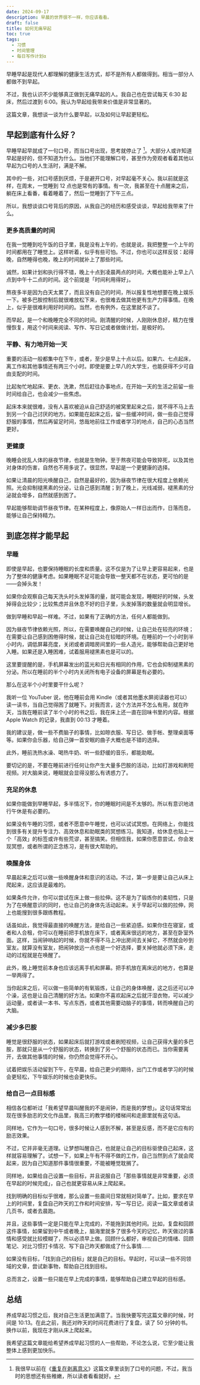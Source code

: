 ```yaml
---
date: 2024-09-17
description: 早晨的世界很不一样，你应该看看。
draft: false
title: 如何无痛早起
toc: true
tags:
  - 习惯
  - 时间管理
  - 每日写作计划α
---
```


早睡早起是现代人都理解的健康生活方式，却不是所有人都做得到。相当一部分人都做不到早起。

不过，我也认识不少能够真正做到无痛早起的人。我自己也在尝试每天 6:30 起床，然后过渡到 6:00。我认为早起给我带来价值是非常显著的。

这篇文章，我想谈一谈为什么要早起，以及如何让早起更轻松。

## 早起到底有什么好？

早睡早起早就成了一句口号，而当口号出现，思考就停止了 [^1]。大部分人或许知道早起是好的，但不知道为什么。当他们不能理解口号，甚至作为旁观者看着其他以早起为口号的人生活时，满是不解。

其中的一些，对口号感到厌烦，于是避开口号，对早起毫不关心。我以前就是这样，在周末，一觉睡到 12 点也是常有的事情。有一次，我甚至在十点醒来之后，躺在床上看番，看着睡着了，然后一觉睡到了下午三点。

所以，我想谈谈口号背后的原因，从我自己的经历和感受谈谈，早起给我带来了什么。

### 更多高质量的时间

在我一觉睡到吃午饭的日子里，我是没有上午的，也就是说，我把整整一个上午的时间都用在了睡觉上。这样听着，似乎有些可怕。不过，你也可以这样反驳：起得晚，自然睡得也晚，晚上的时间就补上了那些时间。

诚然，如果计划和执行得不错，晚上十点到凌晨两点的时间，大概也能补上早上八点到中午十二点的时间。这个前提是「时间利用得好」。

熬夜多半是因为白天太累了，而且没有自己的时间，所以报复性地想要在晚上娱乐一下。被多巴胺控制后就很难放松下来，也很难去做其他更有生产力得事情。在晚上，似乎是很难利用好时间的。当然，也有例外，在这里就不谈了。

而早起，是一个和晚睡完全不同的时间。刚清醒的时候，人刚刚休息好，精力在慢慢恢复，用这个时间来阅读、写作、写日记或者做做计划，是极好的。

### 平静、有力地开始一天

重要的活动一般都集中在下午，或者，至少是早上十点以后。如果六、七点起床，离工作和其他事情还有两三个小时。即使是要上早八的大学生，也能获得不少可自由支配的时间。

比起匆忙地起床、更衣、洗漱，然后赶往办事地点，在开始一天的生活之前留一些时间给自己，也会减少一些焦虑。

起床本来就很难，没有人喜欢被迫从自己舒适的被窝里起来之后，就不得不马上去到另一个自己讨厌的地方。如果能在起床之后，留一些缓冲时间，做一些自己觉得舒服的事情，然后再留足时间，悠哉地前往工作或者学习的地点，自己的心态当然更好。

### 更健康

晚睡会扰乱人体的昼夜节律，也就是生物钟。至于熬夜可能会导致猝死，以及其他对身体的伤害，自然也不用多说了。很显然，早起是一个更健康的选择。

如果让清晨的阳光唤醒自己，自然是最好的，因为昼夜节律在很大程度上依赖光照。光会抑制褪黑素的分泌，让自己感到清醒；到了晚上，光线减弱，褪黑素的分泌就会增多，自然就感到困了。

早起能够帮助调节昼夜节律。在某种程度上，像原始人一样日出而作，日落而息，能够让自己保持精力。

## 到底怎样才能早起

### 早睡

即使是早起，也要保持睡眠的长度和质量。这不仅是为了让早上更容易起来，也是为了整体的健康考虑。如果睡眠不足可能会导致一整天都不在状态，更可怕的是——会掉头发！

如果你会观察自己每天洗头时头发掉落的量，就可能会发现，睡眠好的时候，头发掉得会比较少；比较焦虑并且休息不好的日子里，头发掉落的数量就会明显增长。

做到早睡和早起一样难。不过，如果有了正确的方法，任何人都能做到。

因为昼夜节律依赖光照，所以，在需要唤醒自己的时候，让自己处在较亮的环境；在需要让自己感到困倦得时候，就让自己处在较暗的环境。在睡前的一个小时到半小时内，调低屏幕亮度，关闭或者调暗房间里的一些人造光，能够帮助自己更好地入睡。如果还是入睡困难，试着服用褪黑素也是可以的。

这里要提醒的是，手机屏幕发出的蓝光和日光有相同的作用，它也会抑制褪黑素的分泌。所以在睡前的半个小时内关闭所有电子设备的屏幕是有必要的。

那么在这半个小时里要干什么呢？

我听一位 YouTuber 说，他在睡前会用 Kindle（或者其他墨水屏阅读器也可以）读一读书，当自己觉得困了就睡下。对我而言，这个方法并不怎么有用，就在昨天，当我在睡前读了半个小时的书之后，我在床上还一直在回味书里的内容。根据 Apple Watch 的记录，我直到 00:13 才睡着。

我的建议是，做一些不费脑子的事情，比如晾衣服、写日记、做手帐、整理桌面等等。如果你会乐器，给自己弹一首安眠的曲子大概也是不错的选择。

此外，睡前洗热水澡、喝热牛奶、听一些舒缓的音乐，都能助眠。

要切记的是，不要在睡前进行任何让你产生大量多巴胺的活动，比如打游戏和刷短视频。对大脑来说，睡眠就会显得没那么有诱惑力了。

### 充足的休息

如果你能做到早睡早起，多半情况下，你的睡眠时间是不太够的。所以有意识地进行午休是有必要的。

如果没有午睡的习惯，或者不愿意中午睡觉，也可以试试冥想。在网络上，你能找到很多有关提升专注力、高效休息和助眠类的冥想练习。我知道，给休息也贴上一个「高效」的标签或许有些荒谬，甚至搞笑。但相信我，如果你愿意尝试，你会发现冥想，或者所谓的正念练习，是有很大帮助的。

### 唤醒身体

早晨起来之后可以做一些唤醒身体和意识的活动。不过，第一步是要让自己从床上爬起来，这应该是最难的。

如果条件允许，你可以尝试在床上做一些拉伸。这不是为了锻炼你的柔韧性，只是为了在唤醒意识的同时，也让自己的身体先活动起来。关于早起可以做的拉伸，网上也能搜到很多跟练教程。

话虽如此，我觉得最直接的唤醒方法，是给自己一些紧迫感。如果你住在寝室，或者和人合租，你可以在睡前把手机放在床下，或者离床很远的地方，甚至在卧室外面。这样，当闹钟响起的时候，你就不得不马上冲出房间去关掉它，不然就会吵到室友。就算没有室友，把闹钟放远一点也是一个好选择，要关掉他就必须下床，走动的过程就是在唤醒了。

此外，晚上睡觉前本身也应该远离手机和屏幕。把手机放在离床远的地方，也算是一举两得了。

当你起床之后，可以做一些简单的有氧锻炼，让自己的身体唤醒，这之后还可以冲个澡，这也是让自己清醒的好方法。如果你不喜欢起床之后就汗湿衣物，可以减少运动量，或者读一本书、写点东西，或者其他需要动脑子的事情，转而唤醒自己的大脑。

### 减少多巴胺

睡觉是很舒服的状态，如果起床后就打游戏或者刷短视频，让自己获得大量的多巴胺，那就只是从一个舒服的状态，转换到了另一个舒服的状态而已。当你需要离开，去做其他事情的时候，你仍然会觉得不开心。

试着把娱乐活动留到下午，在早晨，给自己更少的期待，出门工作或者学习的时候会更轻松，下午娱乐的时候也会更快乐。

### 给自己一点目标感

相信各位都听过「我希望早晨叫醒我的不是闹钟，而是我的梦想」。这句话常常出现在很多励志的文化作品里，我高三的教学楼的楼梯间和走廊里就有这句话。

同样地，它作为一句口号，很多时候让人感到不解，甚至是反感，而不是它应有的励志效果。

不过，它并非毫无道理。让梦想叫醒自己，也就是让自己的目标驱使自己起床，这样就容易理解了。试想一下，如果上午有不得不做的工作，自己当然到点了就会爬起来，因为自己知道那件事情很重要，不能被睡觉耽搁了。

同样地，如果给自己设置一些目标，并且说服自己「那些事情就是非常重要，必须在早起的时候完成」，自己也就更容易从床上爬起来。

找到明确的目标似乎很难，那么设置一些晨间日常就相对简单了。比如，要求在早上的时间里，复盘自己昨天的工作和时间安排，写一写日记，阅读一篇文章或者读几页书，或者去晨跑。

并且，这些事情一定是只能在早上完成的，不能拖到其他时间。比如，复盘和回顾这件事情，如果留到中午或者晚上，脑海里就多了很多今天的记忆，昨天做过的事情和感受就比较模糊了，所以必须早上做。回顾什么都好，审视自己的情绪、回顾笔记、对比习惯打卡情况、写下自己昨天都做成了什么事情……

如果没有目标，「找到自己的目标」就是自己的目标。早起时，可以读一些不同领域的文章，尝试新事物，帮助自己找到目标。

总而言之，设置一些只能在早上完成的事情，能够帮助自己建立早起的目标感。

## 总结

养成早起习惯之后，我对自己生活更加满意了。当我快要写完这篇文章的时候，时间是 10:13。在此之前，我还对昨天的时间花费进行了复盘，读了 50 分钟的书。换作以前，我现在才刚从床上爬起来。

我希望这篇文章能给希望养成早起习惯的人一些帮助，不论怎么说，它至少能让我整体上感到更加快乐。

[^1]: 我很早以前在《[重复在剥离意义](/posts/重复在剥离意义/)》这篇文章里谈到了口号的问题，不过，我当时的思想还有些稚嫩，所以读者看看就好。
